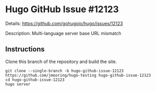 # Hugo GitHub Issue #12123

Details: <https://github.com/gohugoio/hugo/issues/12123>

Description: Multi-language server base URL mismatch

## Instructions

Clone this branch of the repository and build the site.

```text
git clone --single-branch -b hugo-github-issue-12123 https://github.com/jmooring/hugo-testing hugo-github-issue-12123
cd hugo-github-issue-12123
hugo server
```
